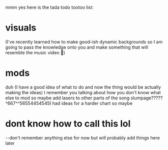 mmm yes here is the tada todo tootoo list:


# visuals # 
(I've recently learned how to make good-ish dynamic backgrounds so I am going to pass the knowledge onto you and make something that will resemble the music video :troll:)


# mods # 
duh (I have a good idea of what to do and now the thing would be actually making the ideas)
I remember you talking about how you don't know what else to mod so maybe add lasers to other parts of the song
slumpage?????^667^^56554454545I had ideas for a harder chart so maybe

# dont know how to call this lol #
--don't remember anything else for now but will probably add things here later
